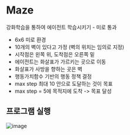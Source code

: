 # Maze
강화학습을 통하여 에이전트 학습시키기 - 미로 통과

- 6x6 미로 환경
- 10개의 벽이 있다고 가정 (벽의 위치는 임의로 지정)
- 시작점은 왼쪽 위, 도착점은 오른쪽 밑
- 에이전트는 화살표가 가르키는 곳으로 이동
- 화살표가 사방을 향하는 곳은 벽
- 행동가치함수 기반의 행동 정책 결정
- max step 최대 10 안으로 도달하는 것이 목표
- max step = 5에 목적지에 도착 -> 목표 달성

## 프로그램 실행
![image](https://user-images.githubusercontent.com/77111523/116790065-5f6ecc80-aaed-11eb-8aa2-96a3110e3e7e.png)
